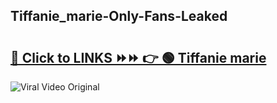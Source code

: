 
 ## Tiffanie_marie-Only-Fans-Leaked

# <h2><a href="https://clipsfans.com/Tiffanie_marie&ref=git">🔗 Click to LINKS ⏩⏩ 👉 🟢 Tiffanie marie </a></h2>

<a href="https://clipsfans.com/Tiffanie_marie&ref=git" rel="nofollow" data-target="animated-image.originalLink"><img src="https://i.ibb.co.com/xMMVF88/686577567.gif" alt="Viral Video Original" style="max-width: 100%; display: inline-block;" data-target="animated-image.originalImage"></a>
